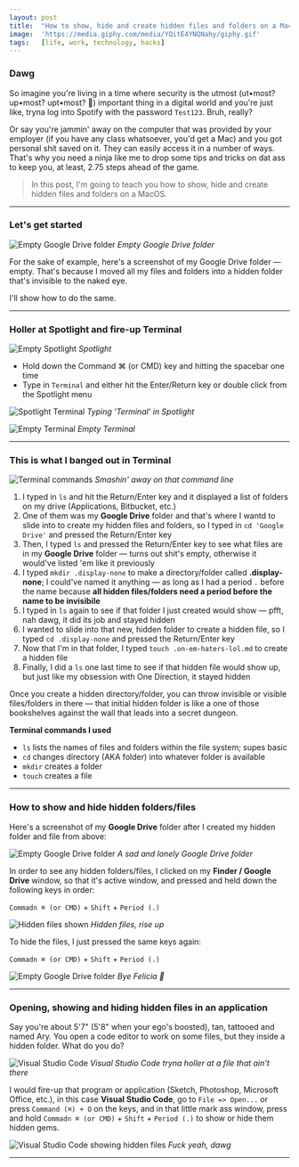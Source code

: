 ```yaml
---
layout: post
title:  "How to show, hide and create hidden files and folders on a MacOS 👀"
image:  'https://media.giphy.com/media/YQitE4YNQNahy/giphy.gif'
tags:   [life, work, technology, hacks]
---
```


### Dawg

So imagine you're living in a time where security is the utmost (ut•most? up•most? upt•most? 🤔) important thing in a digital world and you're just like, tryna log into Spotify with the password `Test123`. Bruh, really?

Or say you're jammin' away on the computer that was provided by your employer (if you have any class whatsoever, you'd get a Mac) and you got personal shit saved on it. They can easily access it in a number of ways. That's why you need a ninja like me to drop some tips and tricks on dat ass to keep you, at least, 2.75 steps ahead of the game.

> In this post, I'm going to teach you how to show, hide and create hidden files and folders on a MacOS.

***

### Let's get started

![Empty Google Drive folder](/assets/img/finder-empty.png)
*Empty Google Drive folder*

For the sake of example, here's a screenshot of my Google Drive folder — empty. That's because I moved all my files and folders into a hidden folder that's invisible to the naked eye.

I'll show how to do the same.

***

### Holler at Spotlight and fire-up Terminal

![Empty Spotlight](/assets/img/spotlight-empty.png)
*Spotlight*

- Hold down the Command ⌘ (or CMD) key and hitting the spacebar one time
- Type in `Terminal` and either hit the Enter/Return key or double click from the Spotlight menu

![Spotlight Terminal](/assets/img/spotlight-terminal.png)
*Typing 'Terminal' in Spotlight*

![Empty Terminal](/assets/img/terminal-empty.png)
*Empty Terminal*

***

### This is what I banged out in Terminal

![Terminal commands](/assets/img/terminal-commands.png)
*Smashin' away on that command line*

1. I typed in `ls` and hit the Return/Enter key and it displayed a list of folders on my drive (Applications, Bitbucket, etc.)
2. One of them was my **Google Drive** folder and that's where I wantd to slide into to create my hidden files and folders, so I typed in `cd 'Google Drive'` and pressed the Return/Enter key
3. Then, I typed `ls` and pressed the Return/Enter key to see what files are in my **Google Drive** folder — turns out shit's empty, otherwise it would've listed 'em like it previously
4. I typed `mkdir .display-none` to make a directory/folder called **.display-none**; I could've named it anything — as long as I had a period `.` before the name because **all hidden files/folders need a period before the name to be invisibile**
5. I typed in `ls` again to see if that folder I just created would show — pfft, nah dawg, it did its job and stayed hidden
6. I wanted to slide into that new, hidden folder to create a hidden file, so I typed `cd .display-none` and pressed the Return/Enter key
7. Now that I'm in that folder, I typed `touch .on-em-haters-lol.md` to create a hidden file
8. Finally, I did a `ls` one last time to see if that hidden file would show up, but just like my obsession with One Direction, it stayed hidden

Once you create a hidden directory/folder, you can throw invisible or visible files/folders in there — that initial hidden folder is like a one of those bookshelves against the wall that leads into a secret dungeon.

**Terminal commands I used**

- `ls` lists the names of files and folders within the file system; supes basic
- `cd` changes directory (AKA folder) into whatever folder is available
- `mkdir` creates a folder
- `touch` creates a file

***

### How to show and hide hidden folders/files

Here's a screenshot of my **Google Drive** folder after I created my hidden folder and file from above:

![Empty Google Drive folder](/assets/img/finder-empty.png)
*A sad and lonely Google Drive folder*

In order to see any hidden folders/files, I clicked on my **Finder / Google Drive** window, so that it's active window, and pressed and held down the following keys in order:

`Commadn ⌘ (or CMD)` + `Shift` + `Period (.)`

![Hidden files shown](/assets/img/finder-show-file.png)
*Hidden files, rise up*

To hide the files, I just pressed the same keys again:

`Commadn ⌘ (or CMD)` + `Shift` + `Period (.)`

![Empty Google Drive folder](/assets/img/finder-empty.png)
*Bye Felicia 👋*

***

### Opening, showing and hiding hidden files in an application

Say you're about 5'7" (5'8" when your ego's boosted), tan, tattooed and named Ary. You open a code editor to work on some files, but they inside a hidden folder. What do you do?

![Visual Studio Code](/assets/img/app-open-empty.png)
*Visual Studio Code tryna holler at a file that ain't there*

I would fire-up that program or application (Sketch, Photoshop, Microsoft Office, etc.), in this case **Visual Studio Code**, go to `File => Open...` or press `Command (⌘) + O` on the keys, and in that little mark ass window, press and hold `Commadn ⌘ (or CMD)` + `Shift` + `Period (.)` to show or hide them hidden gems.

![Visual Studio Code showing hidden files](/assets/img/app-open-show.png)
*Fuck yeah, dawg*

***